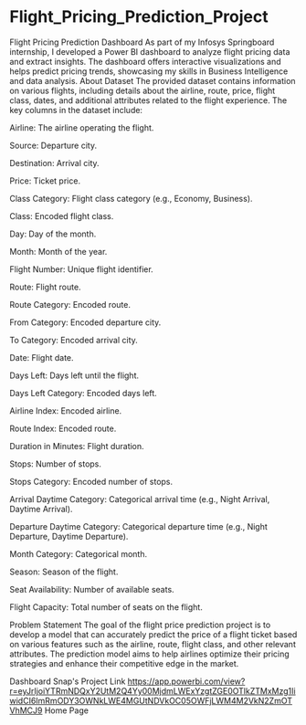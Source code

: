 # Flight_Pricing_Prediction_Project
Flight Pricing Prediction Dashboard  As part of my Infosys Springboard internship, I developed a Power BI dashboard to analyze flight pricing data and extract insights. The dashboard offers interactive visualizations and helps predict pricing trends, showcasing my skills in Business Intelligence and data analysis.
About Dataset
The provided dataset contains information on various flights, including details about the airline, route, price, flight class, dates, and additional attributes related to the flight experience. The key columns in the dataset include:

Airline: The airline operating the flight.

Source: Departure city.

Destination: Arrival city.

Price: Ticket price.

Class Category: Flight class category (e.g., Economy, Business).

Class: Encoded flight class.

Day: Day of the month.

Month: Month of the year.

Flight Number: Unique flight identifier.

Route: Flight route.

Route Category: Encoded route.

From Category: Encoded departure city.

To Category: Encoded arrival city.

Date: Flight date.

Days Left: Days left until the flight.

Days Left Category: Encoded days left.

Airline Index: Encoded airline.

Route Index: Encoded route.

Duration in Minutes: Flight duration.

Stops: Number of stops.

Stops Category: Encoded number of stops.

Arrival Daytime Category: Categorical arrival time (e.g., Night Arrival, Daytime Arrival).

Departure Daytime Category: Categorical departure time (e.g., Night Departure, Daytime Departure).

Month Category: Categorical month.

Season: Season of the flight.

Seat Availability: Number of available seats.

Flight Capacity: Total number of seats on the flight.

Problem Statement
The goal of the flight price prediction project is to develop a model that can accurately predict the price of a flight ticket based on various features such as the airline, route, flight class, and other relevant attributes. The prediction model aims to help airlines optimize their pricing strategies and enhance their competitive edge in the market.

Dashboard Snap's
Project Link https://app.powerbi.com/view?r=eyJrIjoiYTRmNDQxY2UtM2Q4Yy00MjdmLWExYzgtZGE0OTlkZTMxMzg1IiwidCI6ImRmODY3OWNkLWE4MGUtNDVkOC05OWFjLWM4M2VkN2ZmOTVhMCJ9
Home Page
